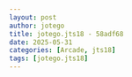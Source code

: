 ```yaml
---
layout: post
author: jotego
title: jotego.jts18 - 58adf68
date: 2025-05-31
categories: [Arcade, jts18]
tags: [jotego.jts18]
---
```


